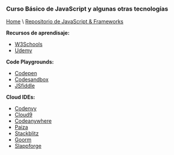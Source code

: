 
### Curso Básico de JavaScript y algunas otras tecnologías

[Home](https://profesantiago.github.io) \ [Repositorio de JavaScript & Frameworks](https://github.com/ProfeSantiago/JavaScript)

**Recursos de aprendisaje:**
- [W3Schools](https://www.w3schools.com/)
- [Udemy](https://www.udemy.com/)

**Code Playgrounds:**
- [Codepen](https://codepen.io/)
- [Codesandbox](https://codesandbox.io)
- [JSfiddle](https://jsfiddle.net/)

**Cloud IDEs:**
- [Codenvy](https://codenvy.io)
- [Cloud9](https://c9.io)
- [Codeanywhere](https://codeanywhere.com/)
- [Paiza](https://paiza.io/es)
- [Stackblitz](https://stackblitz.com/)
- [Goorm](https://www.goorm.io/)
- [Slappforge](https://slappforge.com/)

 
